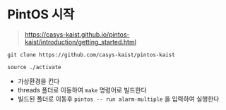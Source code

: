 # PintOS 시작

> https://casys-kaist.github.io/pintos-kaist/introduction/getting_started.html


```shell
git clone https://github.com/casys-kaist/pintos-kaist
```

```
source ./activate
```

- 가상환경을 킨다
- threads 폴더로 이동하여 `make` 명령어로 빌드한다
- 빌드된 폴더로 이동후 `pintos -- run alarm-multiple` 을 입력하여 실행한다